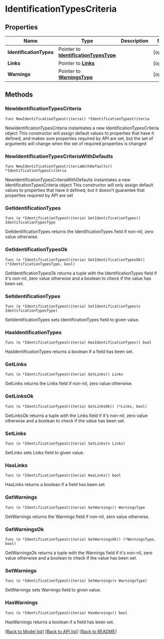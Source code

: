 # IdentificationTypesCriteria

## Properties

Name | Type | Description | Notes
------------ | ------------- | ------------- | -------------
**IdentificationTypes** | Pointer to [**IdentificationTypesType**](IdentificationTypesType.md) |  | [optional] 
**Links** | Pointer to [**Links**](Links.md) |  | [optional] 
**Warnings** | Pointer to [**WarningsType**](WarningsType.md) |  | [optional] 

## Methods

### NewIdentificationTypesCriteria

`func NewIdentificationTypesCriteria() *IdentificationTypesCriteria`

NewIdentificationTypesCriteria instantiates a new IdentificationTypesCriteria object
This constructor will assign default values to properties that have it defined,
and makes sure properties required by API are set, but the set of arguments
will change when the set of required properties is changed

### NewIdentificationTypesCriteriaWithDefaults

`func NewIdentificationTypesCriteriaWithDefaults() *IdentificationTypesCriteria`

NewIdentificationTypesCriteriaWithDefaults instantiates a new IdentificationTypesCriteria object
This constructor will only assign default values to properties that have it defined,
but it doesn't guarantee that properties required by API are set

### GetIdentificationTypes

`func (o *IdentificationTypesCriteria) GetIdentificationTypes() IdentificationTypesType`

GetIdentificationTypes returns the IdentificationTypes field if non-nil, zero value otherwise.

### GetIdentificationTypesOk

`func (o *IdentificationTypesCriteria) GetIdentificationTypesOk() (*IdentificationTypesType, bool)`

GetIdentificationTypesOk returns a tuple with the IdentificationTypes field if it's non-nil, zero value otherwise
and a boolean to check if the value has been set.

### SetIdentificationTypes

`func (o *IdentificationTypesCriteria) SetIdentificationTypes(v IdentificationTypesType)`

SetIdentificationTypes sets IdentificationTypes field to given value.

### HasIdentificationTypes

`func (o *IdentificationTypesCriteria) HasIdentificationTypes() bool`

HasIdentificationTypes returns a boolean if a field has been set.

### GetLinks

`func (o *IdentificationTypesCriteria) GetLinks() Links`

GetLinks returns the Links field if non-nil, zero value otherwise.

### GetLinksOk

`func (o *IdentificationTypesCriteria) GetLinksOk() (*Links, bool)`

GetLinksOk returns a tuple with the Links field if it's non-nil, zero value otherwise
and a boolean to check if the value has been set.

### SetLinks

`func (o *IdentificationTypesCriteria) SetLinks(v Links)`

SetLinks sets Links field to given value.

### HasLinks

`func (o *IdentificationTypesCriteria) HasLinks() bool`

HasLinks returns a boolean if a field has been set.

### GetWarnings

`func (o *IdentificationTypesCriteria) GetWarnings() WarningsType`

GetWarnings returns the Warnings field if non-nil, zero value otherwise.

### GetWarningsOk

`func (o *IdentificationTypesCriteria) GetWarningsOk() (*WarningsType, bool)`

GetWarningsOk returns a tuple with the Warnings field if it's non-nil, zero value otherwise
and a boolean to check if the value has been set.

### SetWarnings

`func (o *IdentificationTypesCriteria) SetWarnings(v WarningsType)`

SetWarnings sets Warnings field to given value.

### HasWarnings

`func (o *IdentificationTypesCriteria) HasWarnings() bool`

HasWarnings returns a boolean if a field has been set.


[[Back to Model list]](../README.md#documentation-for-models) [[Back to API list]](../README.md#documentation-for-api-endpoints) [[Back to README]](../README.md)


